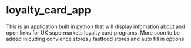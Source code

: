 # loyalty_card_app
This is an application built in python that will display infomation about and open links for UK supermarkets loyalty card programs. More soon to be added inlcuding convience stores / fastfood stores and auto fill in options
